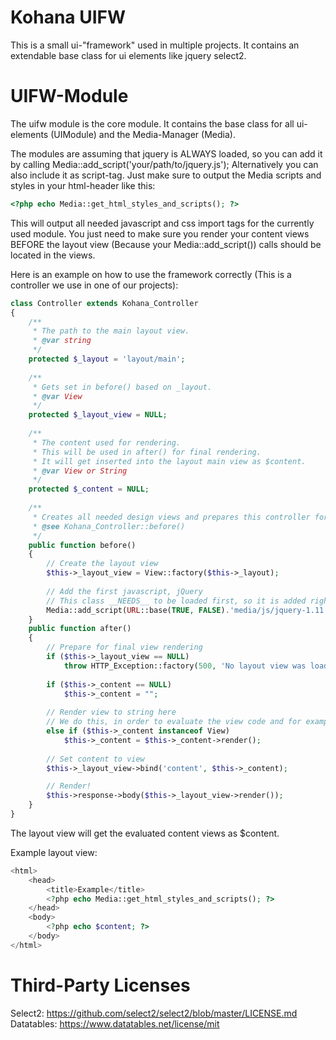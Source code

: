 Kohana UIFW
=======================

This is a small ui-"framework" used in multiple projects.
It contains an extendable base class for ui elements like jquery select2.

UIFW-Module
=======================

The uifw module is the core module.
It contains the base class for all ui-elements (UIModule) and the Media-Manager (Media).

The modules are assuming that jquery is ALWAYS loaded, so you can add it by calling Media::add_script('your/path/to/jquery.js');
Alternatively you can also include it as script-tag.
Just make sure to output the Media scripts and styles in your html-header like this:

```PHP
<?php echo Media::get_html_styles_and_scripts(); ?>
```

This will output all needed javascript and css import tags for the currently used module.
You just need to make sure you render your content views BEFORE the layout view (Because your Media::add_script()) calls should be located in the views.

Here is an example on how to use the framework correctly (This is a controller we use in one of our projects):

```PHP
class Controller extends Kohana_Controller
{
	/**
	 * The path to the main layout view.
	 * @var string
	 */
	protected $_layout = 'layout/main';
	
	/**
	 * Gets set in before() based on _layout.
	 * @var View
	 */
	protected $_layout_view = NULL;
	
	/**
	 * The content used for rendering.
	 * This will be used in after() for final rendering.
	 * It will get inserted into the layout main view as $content.
	 * @var View or String
	 */
	protected $_content = NULL;
	
	/**
	 * Creates all needed design views and prepares this controller for executing actions.
	 * @see Kohana_Controller::before()
	 */
	public function before()
	{
		// Create the layout view
		$this->_layout_view = View::factory($this->_layout);
		
		// Add the first javascript, jQuery
		// This class __NEEDS__ to be loaded first, so it is added right now
		Media::add_script(URL::base(TRUE, FALSE).'media/js/jquery-1.11.1.min.js');
	}
	public function after()
	{
		// Prepare for final view rendering
		if ($this->_layout_view == NULL)
			throw HTTP_Exception::factory(500, 'No layout view was loaded in before()!');
		
		if ($this->_content == NULL)
			$this->_content = "";
			
		// Render view to string here
		// We do this, in order to evaluate the view code and for example add missing media to the media class.
		else if ($this->_content instanceof View)
			$this->_content = $this->_content->render();
			
		// Set content to view
		$this->_layout_view->bind('content', $this->_content);

		// Render!
		$this->response->body($this->_layout_view->render());
	}
}
```

The layout view will get the evaluated content views as $content.

Example layout view:
```PHP
<html>
	<head>
		<title>Example</title>
		<?php echo Media::get_html_styles_and_scripts(); ?>
	</head>
	<body>
		<?php echo $content; ?>
	</body>
</html>
```


Third-Party Licenses
=======================

Select2: https://github.com/select2/select2/blob/master/LICENSE.md
Datatables: https://www.datatables.net/license/mit